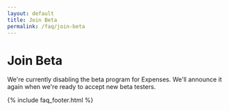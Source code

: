 ```yaml
---
layout: default
title: Join Beta
permalink: /faq/join-beta
---
```


# Join Beta

We're currently disabling the beta program for Expenses. We'll announce it again when we're ready to accept new beta testers.

{% include faq_footer.html %}
